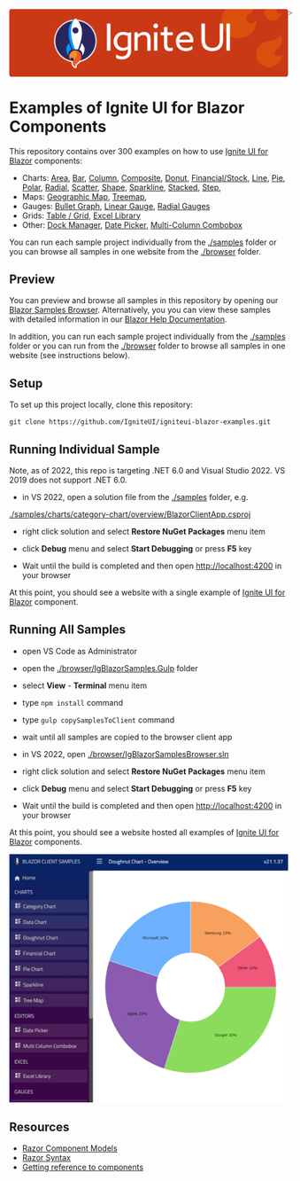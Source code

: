 <div style="display: flex; flex-flow: row; font-family: 'Titillium Web'">
    <img style="border-radius: 0.25rem" alt="ignite-ui" src="https://raw.githubusercontent.com/IgniteUI/igniteui-xplat-docs/vnext/doc/en/images/readme/ig-banner.png"/>>
</div>

# Examples of Ignite UI for Blazor Components

This repository contains over 300 examples on how to use [Ignite UI for Blazor](https://www.infragistics.com/products/ignite-ui-blazor/blazor/components/general-getting-started.html) components:

- Charts:
[Area](https://www.infragistics.com/blazorsite/components/charts/types/area-chart),
[Bar](https://www.infragistics.com/blazorsite/components/charts/types/bar-chart),
[Column](https://www.infragistics.com/blazorsite/components/charts/types/column-chart),
[Composite](https://www.infragistics.com/blazorsite/components/charts/types/composite-chart),
[Donut](https://www.infragistics.com/blazorsite/components/charts/types/donut-chart),
[Financial/Stock](https://www.infragistics.com/blazorsite/components/charts/types/stock-chart),
[Line](https://www.infragistics.com/blazorsite/components/charts/types/line-chart),
[Pie](https://www.infragistics.com/blazorsite/components/charts/types/pie-chart),
[Polar](https://www.infragistics.com/blazorsite/components/charts/types/polar-chart),
[Radial](https://www.infragistics.com/blazorsite/components/charts/types/radial-chart),
[Scatter](https://www.infragistics.com/blazorsite/components/charts/types/scatter-chart),
[Shape](https://www.infragistics.com/blazorsite/components/charts/types/shape-chart),
[Sparkline](https://www.infragistics.com/blazorsite/components/charts/types/sparkline-chart),
[Stacked](https://www.infragistics.com/blazorsite/components/charts/types/stacked-chart),
[Step](https://www.infragistics.com/blazorsite/components/charts/types/step-chart),
- Maps:
[Geographic Map](https://www.infragistics.com/blazorsite/components/geo-map.html),
[Treemap](https://www.infragistics.com/blazorsite/components/treemap-overview.html),
- Gauges:
[Bullet Graph](https://www.infragistics.com/blazorsite/components/bullet-graph),
[Linear Gauge](https://www.infragistics.com/blazorsite/components/linear-gauge.html),
[Radial Gauges](https://www.infragistics.com/blazorsite/components/radial-gauge.html)
- Grids:
[Table / Grid](https://www.infragistics.com/blazorsite/components/data-grid.html),
[Excel Library](https://www.infragistics.com/blazorsite/components/excel_library_using_workbooks.html)
- Other:
[Dock Manager](https://www.infragistics.com/blazorsite/components/dock-manager),
[Date Picker](https://www.infragistics.com/blazorsite/components/editors/date-picker),
[Multi-Column Combobox](https://www.infragistics.com/blazorsite/components/editors/multi-column-combobox)

You can run each sample project individually from the [./samples](./samples) folder or you can browse all samples in one website from the [./browser](./browser) folder.
<!-- In addition, you can run each sample on Code Sandbox website by clicking on the `Edit on CodeSandbox` button in a readme file of sample project, e.g.

[./samples/charts/category-chart/overview/README.md](./samples/charts/category-chart/overview/README.md) -->


## Preview

You can preview and browse all samples in this repository by opening our [Blazor Samples Browser](https://infragistics.com/blazor-client/). Alternatively, you you can view these samples with detailed information in our [Blazor Help Documentation](https://www.infragistics.com/products/ignite-ui-blazor/blazor/components/general-getting-started.html).

In addition, you can run each sample project individually from the [./samples](./samples) folder or you can run from the [./browser](./browser) folder to browse all samples in one website (see instructions below).

## Setup

To set up this project locally, clone this repository:
```
git clone https://github.com/IgniteUI/igniteui-blazor-examples.git
```

## Running Individual Sample

Note, as of 2022, this repo is targeting .NET 6.0 and Visual Studio 2022. VS 2019 does not support .NET 6.0.

- in VS 2022, open a solution file from the [./samples](./samples) folder, e.g.

[./samples/charts/category-chart/overview/BlazorClientApp.csproj](./samples/charts/category-chart/overview/BlazorClientApp.csproj)

- right click solution and select **Restore NuGet Packages** menu item

- click **Debug** menu and select **Start Debugging** or press **F5** key

- Wait until the build is completed and then open [http://localhost:4200](http://localhost:4200) in your browser

At this point, you should see a website with a single example of [Ignite UI for Blazor](https://infragistics.com/blazorsite/components/general-getting-started.html) component.


## Running All Samples

- open VS Code as Administrator

- open the [./browser/IgBlazorSamples.Gulp](./browser/IgBlazorSamples.Gulp) folder

- select **View** - **Terminal** menu item

- type `npm install` command

- type `gulp copySamplesToClient` command

- wait until all samples are copied to the browser client app

- in VS 2022, open [./browser/IgBlazorSamplesBrowser.sln](./browser/IgBlazorSamplesBrowser.sln)

- right click solution and select **Restore NuGet Packages** menu item

- click **Debug** menu and select **Start Debugging** or press **F5** key

- Wait until the build is completed and then open [http://localhost:4200](http://localhost:4200) in your browser

At this point, you should see a website hosted all examples of [Ignite UI for Blazor](https://infragistics.com/blazorsite/components/general-getting-started.html) components.

![Samples Browser Preview](./browser/IgBlazorSamples.Client/wwwroot/images/preview.PNG)


## Resources

- [Razor Component Models](https://www.codemag.com/article/1911052)
- [Razor Syntax](https://docs.microsoft.com/en-us/aspnet/core/blazor/components/?view=aspnetcore-3.1#razor-syntax)
- [Getting reference to components](https://docs.microsoft.com/en-us/aspnet/core/blazor/components/?view=aspnetcore-3.1#capture-references-to-components)
